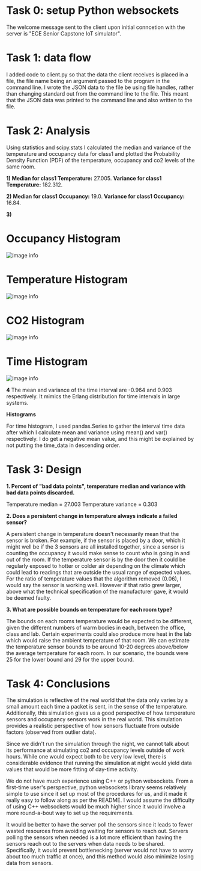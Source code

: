 # Task 0: setup Python websockets

The welcome message sent to the client upon initial conncetion with the server is "ECE Senior Capstone IoT simulator".

# Task 1: data flow

I added code to client.py so that the data the client receives is placed in a file, the file name being an argument passed to the program in the command line. I wrote the JSON data to the file be using file handles, rather than changing standard out from the command line to the file. This meant that the JSON data was printed to the command line and also written to the file.

# Task 2: Analysis

Using statistics and scipy.stats I calculated the median and variance of the temperature and occupancy data for class1 and plotted the Probability Density Function (PDF) of the temperature, occupancy and co2 levels of the same room. 

**1) Median for class1 Temperature:** 27.005. **Variance for class1 Temperature:** 182.312.

**2) Median for class1 Occupancy:** 19.0. **Variance for class1 Occupancy:** 16.84.

**3)**

# Occupancy Histogram
![image info](./media/occuHist.PNG)

# Temperature Histogram
![image info](./media/tempHist.PNG)

# CO2 Histogram
![image info](./media/co2Hist.PNG)

# Time Histogram
![image info](./media/TimeHist.PNG)


**4**
The mean and variance of the time interval are -0.964 and 0.903 respectively. It mimics the Erlang distribution for time intervals in large systems.

**Histograms**

For time histogram, I used pandas.Series to gather the interval time data after which I calculate mean and variance using mean() and var() respectively. I do get a negative mean value, and this might be explained by not putting the time_data in descending order. 

# Task 3: Design

**1. Percent of "bad data points", temperature median and variance with bad data points discarded.**

Temperature median = 27.003
Temperature variance = 0.303

**2. Does a persistent change in temperature always indicate a failed sensor?**

A persistent change in temperature doesn't necessarily mean that the sensor is broken. For example, if the sensor is placed by a door, which it might well be if the 3 sensors are all installed together, since a sensor is counting the occupancy it would make sense to count who is going in and out of the room. If the temperature sensor is by the door then it could be regularly exposed to hotter or colder air depending on the climate which could lead to readings that are outside the usual range of expected values. For the ratio of temperature values that the algorithm removed (0.06), I would say the sensor is working well. However if that ratio grew larger, above what the technical specification of the manufacturer gave, it would be deemed faulty. 

**3. What are possible bounds on temperature for each room type?**

The bounds on each rooms temperature would be expected to be different, given the different numbers of warm bodies in each, between the office, class and lab. Certain experiments could also produce more heat in the lab which would raise the ambient temperature of that room. We can estimate the temperature sensor bounds to be around 10-20 degrees above/below the average temperature for each room. In our scenario, the bounds were 25 for the lower bound and 29 for the upper bound.

# Task 4: Conclusions

The simulation is reflective of the real world that the data only varies by a small amount each time a packet is sent, in the sense of the temperature. Additionally, this simulation gives us a good perspective of how temperature sensors and occupancy sensors work in the real world.
This simulation provides a realistic perspective of how sensors fluctuate from outside factors (observed from outlier data).

Since we didn't run the simulation through the night, we cannot talk about its performance at simulating co2 and occupancy levels outside of work hours. While one would expect both to be very low level, there is considerable evidence that running the simulation at night would yield data values that would be more fitting of day-time activity.

We do not have much experience using C++ or python websockets. From a first-time user's perspective, python websockets library seems relatively simple to use since it set up most of the procedures for us, and it made it really easy to follow along as per the README. I would assume the difficulty of using C++ websockets would be much higher since it would involve a more round-a-bout way to set up the requirements.

It would be better to have the server poll the sensors since it leads to fewer wasted resources from avoiding waiting for sensors to reach out. Servers polling the sensors when needed is a lot more efficient than having the sensors reach out to the servers when data needs to be shared. Specifically, it would prevent bottlenecking (server would not have to worry about too much traffic at once), and this method would also minimize
losing data from sensors. 


